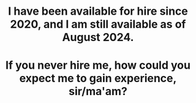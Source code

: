 <center><h1>I have been available for hire since 2020, and I am still available as of August 2024.</h1></center>

<center><h1>If you never hire me, how could you expect me to gain experience, sir/ma'am?</h1></center>
